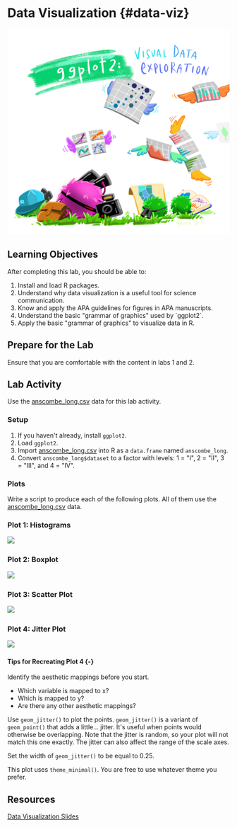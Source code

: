# Data Visualization {#data-viz}

![ggplot2](assets/images/ggplot2_exploratory.png)

## Learning Objectives

After completing this lab, you should be able to:

<ol>
  <li class="fragment">Install and load R packages.</li>
  <li class="fragment">Understand why data visualization is a useful tool for science communication.</li>
  <li class="fragment">Know and apply the APA guidelines for figures in APA manuscripts.</li>
  <li class="fragment">Understand the basic "grammar of graphics" used by `ggplot2`.</li>
  <li class="fragment">Apply the basic "grammar of graphics" to visualize data in R.</li>
</ol>

## Prepare for the Lab

Ensure that you are comfortable with the content in labs 1 and 2.

## Lab Activity

Use the [anscombe_long.csv](assets/data/anscombe_long.csv) data for this lab activity.

### Setup

1. If you haven't already, install `ggplot2`.
2. Load `ggplot2`.
3. Import [anscombe_long.csv](assets/data/anscombe_long.csv) into R as a `data.frame` named `anscombe_long`.
4. Convert `anscombe_long$dataset` to a factor with levels: 1 = "I", 2 = "II", 3 = "III", and 4 = "IV".



### Plots

Write a script to produce each of the following plots. All of them use the [anscombe_long.csv](assets/data/anscombe_long.csv) data.

### Plot 1: Histograms

![](03-data-viz_files/figure-epub3/plot1-1.png)<!-- -->

### Plot 2: Boxplot

![](03-data-viz_files/figure-epub3/plot2-1.png)<!-- -->

### Plot 3: Scatter Plot

![](03-data-viz_files/figure-epub3/plot3-1.png)<!-- -->

### Plot 4: Jitter Plot

![](03-data-viz_files/figure-epub3/plot4-1.png)<!-- -->

#### Tips for Recreating Plot 4 {-}

Identify the aesthetic mappings before you start.

* Which variable is mapped to x?
* Which is mapped to y?
* Are there any other aesthetic mappings?

Use `geom_jitter()` to plot the points. `geom_jitter()` is a variant of `geom_point()` that adds a little... jitter. It's useful when points would otherwise be overlapping. Note that the jitter is random, so your plot will not match this one exactly. The jitter can also affect the range of the scale axes.

Set the width of `geom_jitter()` to be equal to 0.25.

This plot uses `theme_minimal()`. You are free to use whatever theme you prefer.

## Resources

[Data Visualization Slides](assets/slides/03-data-visualisation-slides.pdf)
